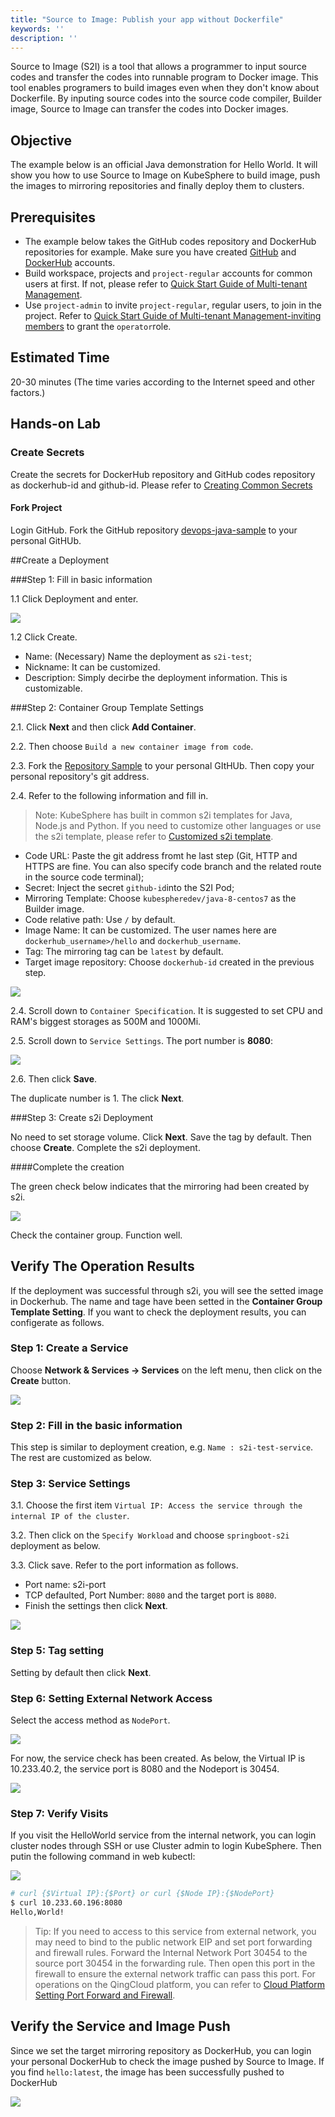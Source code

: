 ```yaml
---
title: "Source to Image: Publish your app without Dockerfile"
keywords: ''
description: ''
---
```


Source to Image (S2I) is a tool that allows a programmer to input source codes and transfer the codes into runnable program to Docker image. This tool enables programers to build images even when they don't know about Dockerfile. By inputing source codes into the source code compiler, Builder image, Source to Image can transfer the codes into Docker images.

## Objective

The example below is an official Java demonstration for Hello World. It will show you how to use Source to Image on KubeSphere to build image, push the images to mirroring repositories and finally deploy them to clusters.

## Prerequisites

- The example below takes the GitHub codes repository and DockerHub repositories for example. Make sure you have created [GitHub](https://github.com/) and [DockerHub](http://www.dockerhub.com/) accounts.
- Build workspace, projects and `project-regular` accounts for common users at first. If not, please refer to [Quick Start Guide of Multi-tenant Management](https://kubesphere.io/docs/advanced-v2.0/zh-CN/quick-start/admin-quick-start/).
- Use `project-admin` to invite `project-regular`, regular users, to join in the project. Refer to [Quick Start Guide of Multi-tenant Management-inviting members](https://kubesphere.io/docs/advanced-v2.0/zh-CN/quick-start/admin-quick-start/) to grant the `operator`role.

## Estimated Time

20-30 minutes (The time varies according to the Internet speed and other factors.)

## Hands-on Lab

### Create Secrets

Create the secrets for DockerHub repository and GitHub codes repository as dockerhub-id and github-id. Please refer to [Creating Common Secrets](https://kubesphere.io/docs/advanced-v2.0/zh-CN/configuration/secrets/#%E5%88%9B%E5%BB%BA%E5%B8%B8%E7%94%A8%E7%9A%84%E5%87%A0%E7%B1%BB%E5%AF%86%E9%92%A5)

#### Fork Project

Login GitHub. Fork the GitHub repository [devops-java-sample](https://github.com/kubesphere/devops-java-sample) to your personal GitHUb.

##Create a Deployment

###Step 1: Fill in basic information

1.1 Click Deployment and enter.

![](https://pek3b.qingstor.com/kubesphere-docs/png/20190717180338.png#alt=)

1.2 Click Create.

- Name: (Necessary) Name the deployment as `s2i-test`;
- Nickname: It can be customized.
- Description: Simply decirbe the deployment information. This is customizable.

###Step 2: Container Group Template Settings

2.1. Click **Next** and then click **Add Container**.

2.2. Then choose `Build a new container image from code`.

2.3. Fork the [Repository Sample](https://github.com/kubesphere/devops-java-sample) to your personal GItHUb. Then copy your personal repository's git address.

2.4. Refer to the following information and fill in.

> Note: KubeSphere has built in common s2i templates for Java, Node.js and Python. If you need to customize other languages or use the s2i template, please refer to [Customized s2i template](https://kubesphere.io/docs/advanced-v2.0/zh-CN/workload/s2i-template/).


- Code URL: Paste the git address fromt he last step (Git, HTTP and HTTPS are fine. You can also specify code branch and the related route in the source code terminal);
- Secret: Inject the secret `github-id`into the S2I Pod;
- Mirroring Template: Choose `kubespheredev/java-8-centos7` as the Builder image.
- Code relative path: Use `/` by default.
- Image Name: It can be customized. The user names here are `dockerhub_username>/hello` and `dockerhub_username`.
- Tag: The mirroring tag can be `latest` by default.
- Target image repository: Choose `dockerhub-id` created in the previous step.

![](https://pek3b.qingstor.com/kubesphere-docs/png/20190718095825.png#alt=)

2.4. Scroll down to `Container Specification`. It is suggested to set CPU and RAM's biggest storages as 500M and 1000Mi.

2.5. Scroll down to `Service Settings`. The port number is **8080**:

![](https://pek3b.qingstor.com/kubesphere-docs/png/20190718112803.png#alt=)

2.6. Then click **Save**.

The duplicate number is 1. The click **Next**.

###Step 3: Create s2i Deployment

No need to set storage volume. Click **Next**. Save the tag by default. Then choose **Create**. Complete the s2i deployment.

####Complete the creation

The green check below indicates that the mirroring had been created by s2i.

![](https://pek3b.qingstor.com/kubesphere-docs/png/20190718115255.png#alt=)

Check the container group. Function well.

## Verify The Operation Results

If the deployment was successful through s2i, you will see the setted image in Dockerhub. The name and tage have been setted in the **Container Group Template Setting**. If you want to check the deployment results, you can configerate as follows.

### Step 1: Create a Service

Choose **Network & Services → Services** on the left menu, then click on the **Create** button.

![](https://pek3b.qingstor.com/kubesphere-docs/png/20190718102443.png#alt=)

### Step 2: Fill in the basic information

This step is similar to deployment creation, e.g. `Name : s2i-test-service`. The rest are customized as below.

### Step 3: Service Settings

3.1. Choose the first item `Virtual IP: Access the service through the internal IP of the cluster`.

3.2. Then click on the `Specify Workload` and choose `springboot-s2i` deployment as below.

3.3. Click save. Refer to the port information as follows.

- Port name: s2i-port
- TCP defaulted, Port Number: `8080` and the target port is `8080`.
- Finish the settings then click **Next**.

![](https://pek3b.qingstor.com/kubesphere-docs/png/20190718112621.png#alt=)

### Step 5: Tag setting

Setting by default then click **Next**.

### Step 6: Setting External Network Access

Select the access method as `NodePort`.

![](https://pek3b.qingstor.com/kubesphere-docs/png/20190718105444.png#alt=)

For now, the service check has been created. As below, the Virtual IP is 10.233.40.2, the service port is 8080 and the Nodeport is 30454.

![](https://pek3b.qingstor.com/kubesphere-docs/png/20190718112547.png#alt=)

### Step 7: Verify Visits

If you visit the HelloWorld service from the internal network, you can login cluster nodes through SSH or use Cluster admin to login KubeSphere. Then putin the following command in web kubectl:

![](https://pek3b.qingstor.com/kubesphere-docs/png/20190718113343.png#alt=)

```bash
# curl {$Virtual IP}:{$Port} or curl {$Node IP}:{$NodePort}
$ curl 10.233.60.196:8080
Hello,World!
```

> Tip: If you need to access to this service from external network, you may need to bind to the public network EIP and set port forwarding and firewall rules. Forward the Internal Network Port 30454 to the source port 30454 in the forwarding rule. Then open this port in the firewall to ensure the external network traffic can pass this port. For operations on the QingCloud platform, you can refer to [Cloud Platform Setting Port Forward and Firewall](https://kubesphere.io/docs/advanced-v2.0/zh-CN/appendix/qingcloud-manipulation/).


## Verify the Service and Image Push

Since we set the target mirroring repository as DockerHub, you can login your personal DockerHub to check the image pushed by Source to Image. If you find `hello:latest`, the image has been successfully pushed to DockerHub

![](https://pek3b.qingstor.com/kubesphere-docs/png/20190718113818.png#alt=)
